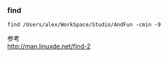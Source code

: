 ### find  

```
find /Users/alex/WorkSpace/Studio/AndFun -cmin -9
```

参考  
http://man.linuxde.net/find-2  
